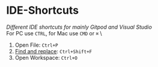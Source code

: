 # IDE-Shortcuts
*Different IDE shortcuts for mainly Gitpod and Visual Studio* \
For PC use ``CTRL``, for Mac use ``CMD`` or ``⌘`` \
1. Open File: ``Ctrl+P`` 
2. [Find and replace](https://www.gitpod.io/docs/search/): ``Ctrl+Shift+F``
3. Open Workspace: ``Ctrl+O``

